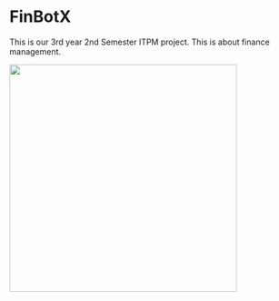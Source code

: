 # FinBotX
This is our 3rd year 2nd Semester ITPM project. This is about finance management.
  <td>
      <img src="https://user-images.githubusercontent.com/74038190/213910845-af37a709-8995-40d6-be59-724526e3c3d7.gif" 
           width="400">
    </td>
